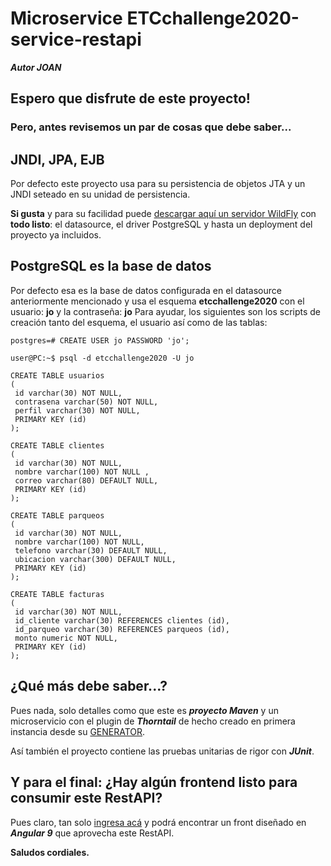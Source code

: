 # Microservice ETCchallenge2020-service-restapi

***Autor JOAN***

## Espero que disfrute de este proyecto!
### Pero, antes revisemos un par de cosas que debe saber...

## JNDI, JPA, EJB
Por defecto este proyecto usa para su persistencia de objetos JTA y un JNDI seteado en su unidad de persistencia.

**Si gusta** y para su facilidad puede [descargar aquí un servidor WildFly](https://drive.google.com/file/d/1cadZKiPyuUjQy0Brrlr7YparvwZke9rZ/view?usp=sharing) con **todo listo**: el datasource, el driver PostgreSQL y hasta un deployment del proyecto ya incluidos.

## PostgreSQL es la base de datos
Por defecto esa es la base de datos configurada en el datasource anteriormente mencionado y usa el esquema **etcchallenge2020** con el usuario: **jo** y la contraseña: **jo**
Para ayudar, los siguientes son los scripts de creación tanto del esquema, el usuario así como de las tablas:
```postgres=# CREATE DATABASE etcchallenge2020;
postgres=# CREATE USER jo PASSWORD 'jo';

user@PC:~$ psql -d etcchallenge2020 -U jo

CREATE TABLE usuarios
(
 id varchar(30) NOT NULL,
 contrasena varchar(50) NOT NULL,
 perfil varchar(30) NOT NULL,
 PRIMARY KEY (id)
);

CREATE TABLE clientes
(
 id varchar(30) NOT NULL,
 nombre varchar(100) NOT NULL ,
 correo varchar(80) DEFAULT NULL,
 PRIMARY KEY (id)
);

CREATE TABLE parqueos
(
 id varchar(30) NOT NULL,
 nombre varchar(100) NOT NULL,
 telefono varchar(30) DEFAULT NULL,
 ubicacion varchar(300) DEFAULT NULL,
 PRIMARY KEY (id)
);

CREATE TABLE facturas
(
 id varchar(30) NOT NULL,
 id_cliente varchar(30) REFERENCES clientes (id),
 id_parqueo varchar(30) REFERENCES parqueos (id),
 monto numeric NOT NULL,
 PRIMARY KEY (id)
);
```

## ¿Qué más debe saber...?
Pues nada, solo detalles como que este es ***proyecto Maven*** y un microservicio con el plugin de ***Thorntail*** de hecho creado en primera instancia desde su [GENERATOR](https://thorntail.io/generator/).

Así también el proyecto contiene las pruebas unitarias de rigor con ***JUnit***.

## Y para el final: ¿Hay algún frontend listo para consumir este RestAPI?
Pues claro, tan solo [ingresa acá](https://github.com/ProfeJoan/ETCchallenge2020-frontend-Angular9.git) y podrá encontrar un front diseñado en ***Angular 9*** que aprovecha este RestAPI.

**Saludos cordiales.**
